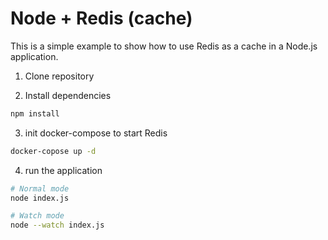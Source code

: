 # Node + Redis (cache)

This is a simple example to show how to use Redis as a cache in a Node.js application.

1. Clone repository

2. Install dependencies

```bash
npm install
```

3. init docker-compose to start Redis

```bash
docker-copose up -d
```

4. run the application

```bash
# Normal mode
node index.js

# Watch mode
node --watch index.js
```


